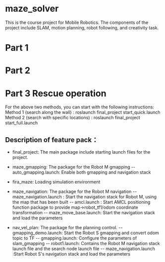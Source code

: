 # maze_solver
This is the course project for Mobile Robotics. 
The components of the project include SLAM, motion planning, robot following, and creativity task. 

# Part 1

# Part 2

# Part 3 Rescue operation
For the above two methods, you can start with the following instructions:
Method 1 (search along the wall) : roslaunch final_project start_quick.launch 
Method 2 (search with specific locations) : roslaunch final_project start_full.launch 

## Description of feature pack：
- final_project: The main package include starting launch files for the project.

- maze_gmapping: The package for the Robot M gmapping
-- auto_gmapping.launch: Enable both gmapping and navigation stack

- fira_maze: Loading simulation environment

- maze_navigation: The package for the Robot M navigation
-- maze_navigation.launch : Start the navigation stack for Robot M, using the map that has been built
-- amcl.launch : Start AMCL positioning function package to provide map->robot_tf1/odom coordinate transformation
-- maze_move_base.launch: Start the navigation stack and load the parameters

- nav_vel_plan: The package for the planning control.
-- gmapping_demo.launch: Start the Robot S gmapping and convert odom topic to TF
-- gmapping.launch: Configure the parameters of slam_gmapping
-- robot1.launch: Contains the Robot M navigation stack launch file and the search node launch file
-- maze_navigation.launch :Start Robot S's navigation stack and load the parameters
                         
